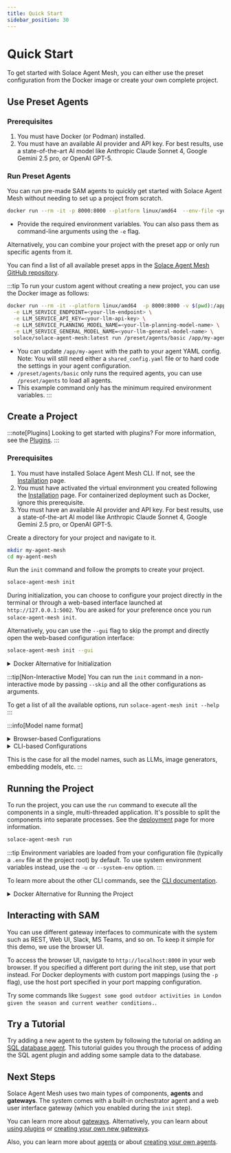 ```yaml
---
title: Quick Start
sidebar_position: 30
---
```


# Quick Start

To get started with Solace Agent Mesh, you can either use the preset configuration from the Docker image or create your own complete project.

## Use Preset Agents

### Prerequisites
1. You must have Docker (or Podman) installed.
2. You must have an available AI provider and API key. For best results, use a state-of-the-art AI model like Anthropic Claude Sonnet 4, Google Gemini 2.5 pro, or OpenAI GPT-5.

### Run Preset Agents

You can run pre-made SAM agents to quickly get started with Solace Agent Mesh without needing to set up a project from scratch. 

```sh
docker run --rm -it -p 8000:8000 --platform linux/amd64  --env-file <your-env-file-path> solace/solace-agent-mesh:latest
```

- Provide the required environment variables. You can also pass them as command-line arguments using the `-e` flag.

Alternatively, you can combine your project with the preset app or only run specific agents from it.

You can find a list of all available preset apps in the [Solace Agent Mesh GitHub repository](https://github.com/SolaceLabs/solace-agent-mesh/tree/main/preset/agents).

:::tip
To run your custom agent without creating a new project, you can use the Docker image as follows:

```bash
docker run --rm -it --platform linux/amd64  -p 8000:8000 -v $(pwd):/app \
  -e LLM_SERVICE_ENDPOINT=<your-llm-endpoint> \
  -e LLM_SERVICE_API_KEY=<your-llm-api-key> \
  -e LLM_SERVICE_PLANNING_MODEL_NAME=<your-llm-planning-model-name> \
  -e LLM_SERVICE_GENERAL_MODEL_NAME=<your-llm-general-model-name> \
  solace/solace-agent-mesh:latest run /preset/agents/basic /app/my-agent
```

- You can update `/app/my-agent` with the path to your agent YAML config. Note: You will still need either a `shared_config.yaml` file or to hard code the settings in your agent configuration.
- `/preset/agents/basic` only runs the required agents, you can use `/preset/agents` to load all agents.
- This example command only has the minimum required environment variables.
:::

## Create a Project

:::note[Plugins]
Looking to get started with plugins? For more information, see the [Plugins](../concepts/plugins.md).
:::

### Prerequisites

1. You must have installed Solace Agent Mesh CLI. If not, see the [Installation](./installation.md) page.
2. You must have activated the virtual environment you created following the [Installation](./installation.md) page. For containerized deployment such as Docker, ignore this prerequisite.
3. You must have an available AI provider and API key. For best results, use a state-of-the-art AI model like Anthropic Claude Sonnet 4, Google Gemini 2.5 pro, or OpenAI GPT-5.

Create a directory for your project and navigate to it.

```sh
mkdir my-agent-mesh
cd my-agent-mesh
```

Run the `init` command and follow the prompts to create your project.

```sh
solace-agent-mesh init
```
During initialization, you can choose to configure your project directly in the terminal or through a web-based interface launched at `http://127.0.0.1:5002`. You are asked for your preference once you run `solace-agent-mesh init`.

Alternatively, you can use the `--gui` flag to skip the prompt and directly open the web-based configuration interface:

```sh
solace-agent-mesh init --gui
```

<details>
  <summary>Docker Alternative for Initialization</summary>

You can also initialize your Solace Agent Mesh project using the official Docker image. This is helpful if you want to avoid local Python/SAM CLI installation or prefer a containerized workflow from the start.

```sh
docker run --rm -it -v "$(pwd):/app" --platform linux/amd64  -p 5002:5002 solace/solace-agent-mesh:latest init --gui
```

If the OS architecture on your host is not linux/amd64, you must add --platform linux/amd64 when you run the container.

For Broker Setup, do not select the Broker Type `New local Solace PubSub+ broker container`. This option is incompatible with Docker deployments because the `Download and Run Container` action attempts to download a container image from within the already running container, which causes the operation to fail.

</details>

:::tip[Non-Interactive Mode]
You can run the `init` command in a non-interactive mode by passing `--skip` and all the other configurations as arguments.

To get a list of all the available options, run `solace-agent-mesh init --help`
:::


:::info[Model name format]
<details>
  <summary>Browser-based Configurations</summary>

You need to select the LLM Provider first and supported models are populated under LLM Model Name.

If you're using a non-openai model but hosting it on a custom API that follows the OpenAI standards, like Ollama or LiteLLM, you can select the `OpenAI Compatible Provider`.

</details>

<details >
  <summary>CLI-based Configurations</summary>

You need to explicitly specify the model in the format provider/name. For example, `openai/gpt-4o`.

If you're using a non-openai model but hosting it on a custom API that follows the OpenAI standards, like Ollama or LiteLLM, you can still use the `openai` provider.

For example: `openai/llama-3.3-7b`

</details>

This is the case for all the model names, such as LLMs, image generators, embedding models, etc.
:::

## Running the Project

To run the project, you can use the `run` command to execute all the components in a single, multi-threaded application. It's possible to split the components into separate processes. See the [deployment](../deployment/deploy.md) page for more information.

```sh
solace-agent-mesh run
```

:::tip
Environment variables are loaded from your configuration file (typically a `.env` file at the project root) by default. To use system environment variables instead, use the `-u` or `--system-env` option.
:::

To learn more about the other CLI commands, see the [CLI documentation](../concepts/cli.md).

<details>
  <summary>Docker Alternative for Running the Project</summary>

You can also run your Solace Agent Mesh project using the official Docker image. This is helpful if you want to avoid local Python/SAM CLI installation or prefer a containerized workflow from the start.

```sh
docker run --rm -it -v "$(pwd):/app" --platform linux/amd64  -p 8000:8000 solace/solace-agent-mesh:latest run
```

If your host system architecture is not `linux/amd64`, add the `--platform linux/amd64` flag when you run the container.

:::info[Required Configurations]
For deployments that use the official Docker image, ensure the following:
- Do not use a local Solace PubSub+ broker container.
- Set the environment variables `FASTAPI_HOST="0.0.0.0"` in your `.env` file or system environment variables. This is necessary to expose the FastAPI server to the host machine. 
:::

:::warning
If you are using third-party Python packages or Solace Agent Mesh plugins, you need to build a custom Docker image off the official image and install the required packages there, and then run that custom image instead.

```Dockerfile
FROM solace/solace-agent-mesh:latest
# Option 1: Install a specific package
RUN python3.11 -m pip install --no-cache-dir <your-package>
# Option 2: use a requirements.txt file
COPY requirements.txt .
RUN python3.11 -m pip install --no-cache-dir -r requirements.txt

ENTRYPOINT ["solace-agent-mesh"]
```

Then build and run your custom image:

```sh
docker build --platform linux/amd64 -t my-custom-image .
docker run --rm -it -v "$(pwd):/app" --platform linux/amd64  -p 8000:8000 my-custom-image run
```
:::
</details>

## Interacting with SAM

You can use different gateway interfaces to communicate with the system such as REST, Web UI, Slack, MS Teams, and so on. To keep it simple for this demo, we use the browser UI.

To access the browser UI, navigate to `http://localhost:8000` in your web browser. If you specified a different port during the init step, use that port instead. For Docker deployments with custom port mappings (using the `-p` flag), use the host port specified in your port mapping configuration.

Try some commands like `Suggest some good outdoor activities in London given the season and current weather conditions.`.


## Try a Tutorial

Try adding a new agent to the system by following the tutorial on adding an [SQL database agent](../tutorials/sql-database.md). This tutorial guides you through the process of adding the SQL agent plugin and adding some sample data to the database.

## Next Steps

Solace Agent Mesh uses two main types of components, **agents** and **gateways**. The system comes with a built-in orchestrator agent and a web user interface gateway (which you enabled during the `init` step).

You can learn more about [gateways](../concepts/gateways.md). Alternatively, you can learn about [using plugins](../concepts/plugins.md#use-a-plugin) or [creating your own new gateways](../user-guide/create-gateways.md).

Also, you can learn more about [agents](../concepts/agents.md) or about [creating your own agents](../user-guide/create-agents.md).
